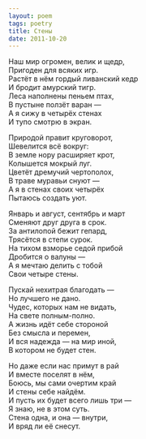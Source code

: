```yaml
---
layout: poem
tags: poetry
title: Стены
date: 2011-10-20
---
```


Наш мир огромен, велик и щедр,<br>
Пригоден для всяких игр.<br>
Растёт в нём гордый ливанский кедр<br>
И бродит амурский тигр.<br>
Леса наполнены пеньем птах,<br>
В пустыне ползёт варан —<br>
А я сижу в четырёх стенах<br>
И тупо смотрю в экран.<br>

Природой правит круговорот,<br>
Шевелится всё вокруг:<br>
В земле нору расширяет крот,<br>
Колышется мокрый луг.<br>
Цветёт дремучий чертополох,<br>
В траве муравьи снуют —<br>
А я в стенах своих четырёх<br>
Пытаюсь создать уют.<br>

Январь и август, сентябрь и март<br>
Сменяют друг друга в срок.<br>
За антилопой бежит гепард,<br>
Трясётся в степи сурок.<br>
На тихом взморье седой прибой<br>
Дробится о валуны —<br>
А я мечтаю делить с тобой<br>
Свои четыре стены.<br>

Пускай нехитрая благодать —<br>
Но лучшего не дано.<br>
Чудес, которых нам не видать,<br>
На свете полным-полно.<br>
А жизнь идёт себе стороной<br>
Без смысла и перемен,<br>
И вся надежда — на мир иной,<br>
В котором не будет стен.<br>

Но даже если нас примут в рай<br>
И вместе поселят в нём,<br>
Боюсь, мы сами очертим край<br>
И стены себе найдём.<br>
И пусть их будет всего лишь три —<br>
Я знаю, не в этом суть.<br>
Стена одна, и она — внутри,<br>
И вряд ли её снесут.
